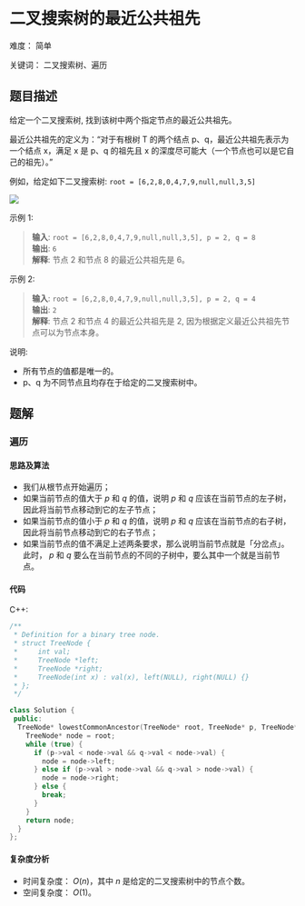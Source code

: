 # 二叉搜索树的最近公共祖先

难度： 简单

关键词： 二叉搜索树、遍历

## 题目描述

给定一个二叉搜索树, 找到该树中两个指定节点的最近公共祖先。

最近公共祖先的定义为：“对于有根树 T 的两个结点 p、q，最近公共祖先表示为一个结点 x，满足 x 是 p、q 的祖先且 x 的深度尽可能大（一个节点也可以是它自己的祖先）。”

例如，给定如下二叉搜索树: `root = [6,2,8,0,4,7,9,null,null,3,5]`

![](https://assets.leetcode-cn.com/aliyun-lc-upload/uploads/2018/12/14/binarysearchtree_improved.png)

示例 1:

>**输入**:  `root = [6,2,8,0,4,7,9,null,null,3,5], p = 2, q = 8` <br>
**输出**:  `6` <br>
**解释**: 节点 2 和节点 8 的最近公共祖先是 6。

示例 2:

>**输入**:  `root = [6,2,8,0,4,7,9,null,null,3,5], p = 2, q = 4` <br>
**输出**:  `2` <br>
**解释**: 节点 2 和节点 4 的最近公共祖先是 2, 因为根据定义最近公共祖先节点可以为节点本身。

说明:

* 所有节点的值都是唯一的。
* p、q 为不同节点且均存在于给定的二叉搜索树中。

## 题解

### 遍历

#### 思路及算法

* 我们从根节点开始遍历；
* 如果当前节点的值大于 $p$ 和 $q$ 的值，说明 $p$ 和 $q$ 应该在当前节点的左子树，因此将当前节点移动到它的左子节点；
* 如果当前节点的值小于 $p$ 和 $q$ 的值，说明 $p$ 和 $q$ 应该在当前节点的右子树，因此将当前节点移动到它的右子节点；
* 如果当前节点的值不满足上述两条要求，那么说明当前节点就是「分岔点」。此时， $p$ 和 $q$ 要么在当前节点的不同的子树中，要么其中一个就是当前节点。

#### 代码

C++:
```cpp
/**
 * Definition for a binary tree node.
 * struct TreeNode {
 *     int val;
 *     TreeNode *left;
 *     TreeNode *right;
 *     TreeNode(int x) : val(x), left(NULL), right(NULL) {}
 * };
 */

class Solution {
 public:
  TreeNode* lowestCommonAncestor(TreeNode* root, TreeNode* p, TreeNode* q) {
    TreeNode* node = root;
    while (true) {
      if (p->val < node->val && q->val < node->val) {
        node = node->left;
      } else if (p->val > node->val && q->val > node->val) {
        node = node->right;
      } else {
        break;
      }
    }
    return node;
  }
};

```

#### 复杂度分析

* 时间复杂度： $O(n)$，其中 $n$ 是给定的二叉搜索树中的节点个数。
* 空间复杂度： $O(1)$。